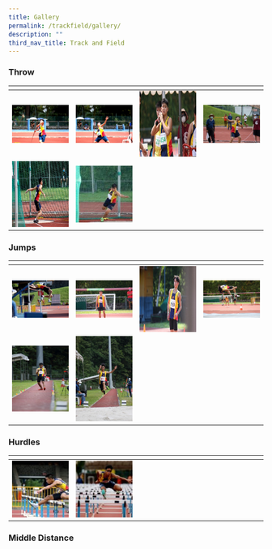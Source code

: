 ```yaml
---
title: Gallery
permalink: /trackfield/gallery/
description: ""
third_nav_title: Track and Field
---
```

<h3>Throw</h3>

<table>
<thead>
  <tr>
    <th style="width:200px"></th>
    <th style="width:200px"></th>
    <th style="width:200px"></th>
		<th style="width:200px"></th>
  </tr>
</thead>
<tbody>
  <tr>
    <td style ="text-align:center"><a href="/images/throw%201.jpeg"> <img src="/images/throw%201.jpeg" style="width:200px"></a></td>
    <td style ="text-align:center"><a href="/images/throw%202.jpeg"> <img src="/images/throw%202.jpeg" style="width:200px"></a></td>
    <td style ="text-align:center"><a href="/images/throw%203.jpeg"> <img src="/images/throw%203.jpeg" style="width:200px; height: 130px"></a></td>
    <td style ="text-align:center"><a href="/images/throw%204.jpeg"> <img src="/images/throw%204.jpeg" style="width:200px"></a></td>
  </tr>
   <tr>
    <td style ="text-align:center"><a href="/images/throw%205.jpeg"> <img src="/images/throw%205.jpeg" style="width:200px; height: 130px"></a></td>
    <td style ="text-align:center"><a href="/images/throw%206.jpeg"> <img src="/images/throw%206.jpeg" style="width:200px"></a></td>
	</tr>
</tbody>
</table>

<h3>Jumps</h3>

<table>
<thead>
  <tr>
    <th style="width:200px"></th>
    <th style="width:200px"></th>
    <th style="width:200px"></th>
		<th style="width:200px"></th>
  </tr>
</thead>
<tbody>
  <tr>
    <td style ="text-align:center"><a href="/images/jumps%201.jpeg"> <img src="/images/jumps%201.jpeg" style="width:200px"></a></td>
    <td style ="text-align:center"><a href="/images/jumps%202.jpeg"> <img src="/images/jumps%202.jpeg" style="width:200px"></a></td>
    <td style ="text-align:center"><a href="/images/jumps%203.jpeg"> <img src="/images/jumps%203.jpeg" style="width:200px; height: 130px"></a></td>
    <td style ="text-align:center"><a href="/images/jumps%204.jpeg"> <img src="/images/jumps%204.jpeg" style="width:200px"></a></td>
  </tr>
   <tr>
    <td style ="text-align:center"><a href="/images/jumps%205-1.jpeg"> <img src="/images/jumps%205-1.jpeg" style="width:200px; height: 130px"></a></td>
    <td style ="text-align:center"><a href="/images/jumps%206.jpeg"> <img src="/images/jumps%206.jpeg" style="width:200px"></a></td>
	</tr>
</tbody>
</table>

<h3>Hurdles</h3>

<table>
<thead>
  <tr>
    <th style="width:200px"></th>
    <th style="width:200px"></th>
    <th style="width:200px"></th>
		<th style="width:200px"></th>
  </tr>
</thead>
<tbody>
  <tr>
    <td style ="text-align:center"><a href="/images/hurdles%201.jpeg"> <img src="/images/hurdles%201.jpeg" style="width:200px"></a></td>
    <td style ="text-align:center"><a href="/images/hurdles%202.jpeg"> <img src="/images/hurdles%202.jpeg" style="width:200px"></a></td>
	</tr>
</tbody>
</table>

<h3>Middle Distance</h3>